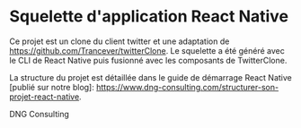 # Squelette d'application React Native 

Ce projet est un clone du client twitter et une adaptation de https://github.com/Trancever/twitterClone. Le squelette a été généré avec le CLI de React Native puis fusionné avec les composants de TwitterClone.

La structure du projet est détaillée dans le guide de démarrage React Native [publié sur notre blog]: https://www.dng-consulting.com/structurer-son-projet-react-native.

DNG Consulting
